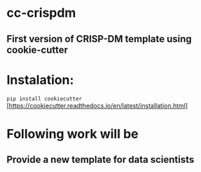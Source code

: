 # cc-crispdm
## First version of CRISP-DM template using cookie-cutter


# Instalation:
`pip install cookiecutter` [https://cookiecutter.readthedocs.io/en/latest/installation.html]



# Following work will be
## Provide a new template for data scientists

